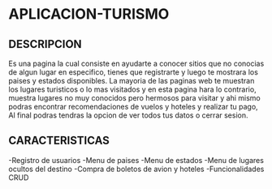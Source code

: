 # APLICACION-TURISMO

## DESCRIPCION
Es una pagina la cual consiste en ayudarte a conocer sitios que no conocias de algun lugar en 
especifico, tienes que registrarte y luego te mostrara los paises y estados disponibles.
La mayoria de las paginas web te muestran los lugares turisticos o lo mas visitados 
y en esta pagina hara lo contrario, muestra lugares no muy conocidos pero hermosos para visitar y ahi 
mismo podras encontrar recomendaciones de vuelos y hoteles y realizar tu pago, Al final podras tendras la opcion
de ver todos tus datos o cerrar sesion.
## CARACTERISTICAS
-Registro de usuarios
-Menu de paises
-Menu de estados
-Menu de lugares ocultos del destino
-Compra de boletos de avion y hoteles
-Funcionalidades CRUD
